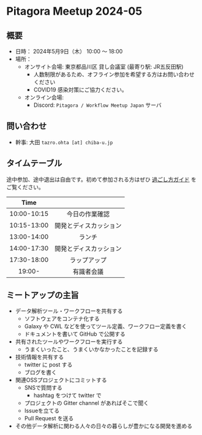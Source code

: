 # Pitagora Meetup 2024-05

## 概要

- 日時： 2024年5月9日（木） 10:00 〜 18:00
- 場所：
  - オンサイト会場: 東京都品川区 貸し会議室 (最寄り駅: JR五反田駅)
    - 人数制限があるため、オフライン参加を希望する方はお問い合わせください
    - COVID19 感染対策にご協力ください。
  - オンライン会場:
    - Discord: `Pitagora / Workflow Meetup Japan` サーバ

## 問い合わせ

- 幹事: 大田 `tazro.ohta [at] chiba-u.jp`

## タイムテーブル

途中参加、途中退出は自由です。初めて参加される方はぜひ [過ごし方ガイド](/events/meetup/whatis) をご覧ください。

|    Time     |                        |
| :---------: | :--------------------: |
| 10:00-10:15 |     今日の作業確認     |
| 10:15-13:00 | 開発とディスカッション |
| 13:00-14:00 |         ランチ         |
| 14:00-17:30 | 開発とディスカッション |
| 17:30-18:00 |      ラップアップ      |
|   19:00-    |       有識者会議       |

## ミートアップの主旨

- データ解析ツール・ワークフローを共有する
  - ソフトウェアをコンテナ化する
  - Galaxy や CWL などを使ってツール定義、ワークフロー定義を書く
  - ドキュメントを書いて GitHub で公開する
- 共有されたツールやワークフローを実行する
  - うまくいったこと、うまくいかなかったことを記録する
- 技術情報を共有する
  - twitter に post する
  - ブログを書く
- 関連OSSプロジェクトにコミットする
  - SNSで質問する
    - hashtag をつけて twitter で
  - プロジェクトの Gitter channel があればそこで聞く
  - Issueを立てる
  - Pull Request を送る
- その他データ解析に関わる人々の日々の暮らしが豊かになる開発を進める
